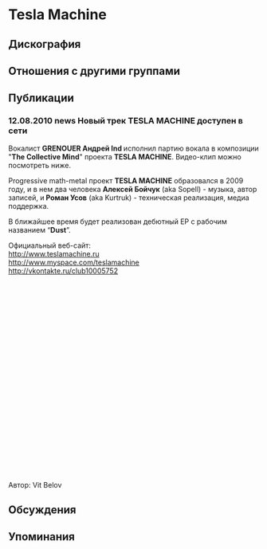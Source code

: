 # Tesla Machine



## Дискография


## Отношения с другими группами


## Публикации

### 12.08.2010 news Новый трек TESLA MACHINE доступен в сети

<P>Вокалист <STRONG>GRENOUER Андрей Ind </STRONG>исполнил партию вокала в композиции "<STRONG>The Collective Mind</STRONG>" проекта <STRONG>TESLA MACHINE</STRONG>. Видео-клип можно посмотреть ниже.</P>
<P>Progressive math-metal проект <STRONG>TESLA MACHINE</STRONG> образовался в 2009 году, и в нем два человека <STRONG>Алексей Бойчук</STRONG> (aka Sopell) - музыка, автор записей, и<STRONG> Роман Усов</STRONG> (aka Kurtruk) - техническая реализация, медиа поддержка.</P>
<P>В ближайшее время будет реализован дебютный EP с рабочим названием “<STRONG>Dust</STRONG>”.</P>
<P>Официальный веб-сайт:<BR><A href="http://www.teslamachine.ru/">http://www.teslamachine.ru</A><BR><A href="http://www.myspace.com/teslamachine">http://www.myspace.com/teslamachine</A><BR><A href="http://vkontakte.ru/club10005752">http://vkontakte.ru/club10005752</A></P>
<P>
<CENTER>
<OBJECT height=385 width=640><PARAM NAME="movie" VALUE="http://www.youtube.com/v/N3JNNZk2cHw?fs=1&hl=ru_RU"><PARAM NAME="allowFullScreen" VALUE="true"><PARAM NAME="allowscriptaccess" VALUE="always">
<embed src="http://www.youtube.com/v/N3JNNZk2cHw?fs=1&hl=ru_RU" type="application/x-shockwave-flash" allowscriptaccess="always" allowfullscreen="true" width="640" height="385"></embed></OBJECT>
<P></P></CENTER>
Автор: Vit Belov


## Обсуждения


## Упоминания

